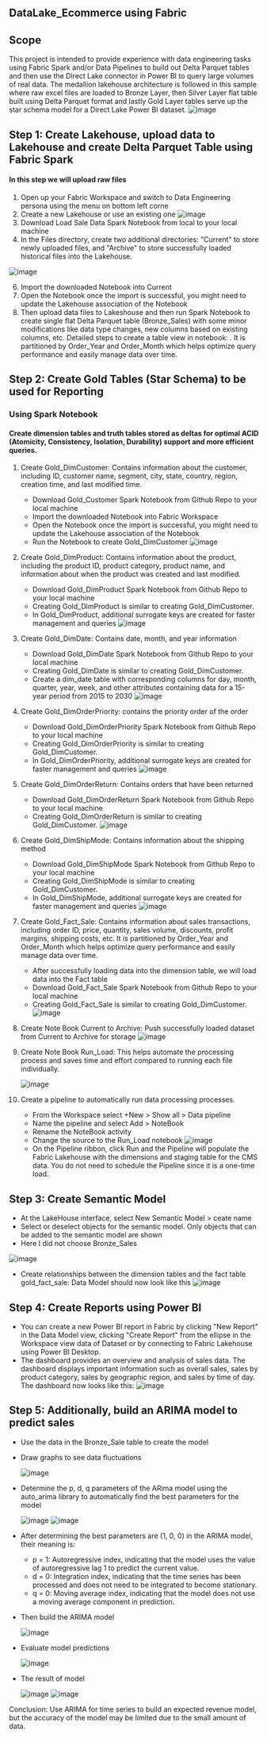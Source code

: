 ## DataLake_Ecommerce using Fabric

## Scope
This project is intended to provide experience with data engineering tasks using Fabric Spark and/or Data Pipelines to build out Delta Parquet tables and then use the Direct Lake connector in Power BI to query large volumes of real data. The medallion lakehouse architecture is followed in this sample where raw excel files are loaded to Bronze Layer, then Silver Layer flat table built using Delta Parquet format and lastly Gold Layer tables serve up the star schema model for a Direct Lake Power BI dataset.
![image](https://github.com/lonGDiBo/DataLake_Ecommerce_Using_Fabric/assets/115699195/0410a4a5-b28f-4ee6-9736-10d3bda10540)


## Step 1: Create Lakehouse, upload data to Lakehouse and create Delta Parquet Table using Fabric Spark
#### In this step we will upload raw files
1. Open up your Fabric Workspace and switch to Data Engineering persona using the menu on bottom left corne
2. Create a new Lakehouse or use an existing one
![image](https://github.com/lonGDiBo/DataLake_Ecommerce_Using_Fabric/assets/115699195/0af9f5d4-d313-4be0-a2e9-6c8dd263238d)
3. Download Load Sale Data Spark Notebook from local to your local machine
4. In the Files directory, create two additional directories: "Current" to store newly uploaded files, and "Archive" to store successfully loaded historical files into the Lakehouse.

![image](https://github.com/lonGDiBo/DataLake_Ecommerce_Using_Fabric/assets/115699195/436ee0f1-23c0-480a-9dcb-5e9c04cbe13d)

6. Import the downloaded Notebook into Current
7. Open the Notebook once the import is successful, you might need to update the Lakehouse association of the Notebook
8. Then upload data files to Lakeshouse and then run Spark Notebook to create single flat Delta Parquet table  (Bronze_Sales) with some minor modifications like data type changes, new columns based on existing columns, etc. Detailed steps to create a table view in notebook: . It is partitioned by Order_Year and Order_Month which helps optimize query performance and easily manage data over time.
    
## Step 2: Create Gold Tables (Star Schema) to be used for Reporting
### Using Spark Notebook
#### Create dimension tables and truth tables stored as deltas for optimal ACID (Atomicity, Consistency, Isolation, Durability) support and more efficient queries.
1. Create Gold_DimCustomer: Contains information about the customer, including ID, customer name, segment, city, state, country, region, creation time, and last modified time.
   - Download Gold_Customer Spark Notebook from Github Repo to your local machine
   - Import the downloaded Notebook into Fabric Workspace
   - Open the Notebook once the import is successful, you might need to update the Lakehouse association of the Notebook
   - Run the Notebook to create Gold_DimCustomer
     ![image](https://github.com/lonGDiBo/DataLake_Ecommerce_Using_Fabric/assets/115699195/44895027-1a21-4ea3-80cb-26b210fd8204)

2. Create Gold_DimProduct: Contains information about the product, including the product ID, product category, product name, and information about when the product was created and last modified.
   - Download Gold_DimProduct Spark Notebook from Github Repo to your local machine
   - Creating Gold_DimProduct is similar to creating Gold_DimCustomer.
   - In Gold_DimProduct, additional surrogate keys are created for faster management and queries
    ![image](https://github.com/lonGDiBo/DataLake_Ecommerce_Using_Fabric/assets/115699195/76ff10f6-b91c-4c72-a699-5a62e82962f0)

3. Create Gold_DimDate: Contains date, month, and year information
   - Download Gold_DimDate Spark Notebook from Github Repo to your local machine
   - Creating Gold_DimDate is similar to creating Gold_DimCustomer.
   - Create a dim_date table with corresponding columns for day, month, quarter, year, week, and other attributes containing data for a 15-year period from 2015 to 2030
     ![image](https://github.com/lonGDiBo/DataLake_Ecommerce_Using_Fabric/assets/115699195/264f9a6c-bf28-4d66-b6a8-648397a06c1e)

4. Create Gold_DimOrderPriority: contains the priority order of the order
   - Download Gold_DimOrderPriority Spark Notebook from Github Repo to your local machine
   - Creating Gold_DimOrderPriority is similar to creating Gold_DimCustomer.
   - In Gold_DimOrderPriority, additional surrogate keys are created for faster management and queries
     ![image](https://github.com/lonGDiBo/DataLake_Ecommerce_Using_Fabric/assets/115699195/24c978ba-b072-47b7-8bad-6c9369e95abb)

5. Create Gold_DimOrderReturn: Contains orders that have been returned
   - Download Gold_DimOrderReturn Spark Notebook from Github Repo to your local machine
   - Creating Gold_DimOrderReturn is similar to creating Gold_DimCustomer.
   ![image](https://github.com/lonGDiBo/DataLake_Ecommerce_Using_Fabric/assets/115699195/05c36493-42a8-40ea-8ef7-bab9590a6778)

6. Create Gold_DimShipMode: Contains information about the shipping method
   - Download Gold_DimShipMode Spark Notebook from Github Repo to your local machine
   - Creating Gold_DimShipMode is similar to creating Gold_DimCustomer.
   - In Gold_DimShipMode, additional surrogate keys are created for faster management and queries
     ![image](https://github.com/lonGDiBo/DataLake_Ecommerce_Using_Fabric/assets/115699195/a9176ccd-2a80-4e6c-841d-73e296ad4d91)

7. Create Gold_Fact_Sale: Contains information about sales transactions, including order ID, price, quantity, sales volume, discounts, profit margins, shipping costs, etc. It is partitioned by Order_Year and Order_Month which helps optimize query performance and easily manage data over time.

   - After successfully loading data into the dimension table, we will load data into the Fact table
   - Download Gold_Fact_Sale Spark Notebook from Github Repo to your local machine
   - Creating Gold_Fact_Sale is similar to creating Gold_DimCustomer.
     ![image](https://github.com/lonGDiBo/DataLake_Ecommerce_Using_Fabric/assets/115699195/66fdd4b4-ad8e-4b7b-b665-ed4b8414d1af)

8. Create Note Book Current to Archive: Push successfully loaded dataset from Current to Archive for storage
    ![image](https://github.com/lonGDiBo/DataLake_Ecommerce_Using_Fabric/assets/115699195/7061ff68-ad76-4582-bc4b-f957aff0e2cd)

9. Create Note Book Run_Load: This helps automate the processing process and saves time and effort compared to running each file individually.

   ![image](https://github.com/lonGDiBo/DataLake_Ecommerce_Using_Fabric/assets/115699195/1a7d0a4e-e1d1-4878-b9a6-0c1333419213)

11. Create a pipeline to automatically run data processing processes.
    - From the Workspace select +New > Show all > Data pipeline
    - Name the pipeline and select Add > NoteBook
    - Rename the NoteBook activity
    - Change the source to the Run_Load notebook
    ![image](https://github.com/lonGDiBo/DataLake_Ecommerce_Using_Fabric/assets/115699195/256837f9-265c-48eb-a9b4-4116affeac07)
    - On the Pipeline ribbon, click Run and the Pipeline will populate the Fabric Lakehouse with the dimensions and staging table for the CMS data. You do not need to schedule the Pipeline since it is a one-time load.
   
## Step 3: Create Semantic Model 
 - At the LakeHouse interface, select New Semantic Model > ceate name
 - Select or deselect objects for the semantic model. Only objects that can be added to the semantic model are shown
 - Here I did not choose Bronze_Sales

![image](https://github.com/lonGDiBo/DataLake_Ecommerce_Using_Fabric/assets/115699195/548cd4d4-0d63-4c11-a262-6dce3ca1ab21)

 - Create relationships between the dimension tables and the fact table gold_fact_sale: Data Model should now look like this
   ![image](https://github.com/lonGDiBo/DataLake_Ecommerce_Using_Fabric/assets/115699195/ac0dd44d-789f-4712-9865-bf54b497b881)

## Step 4: Create Reports using Power BI
 - You can create a new Power BI report in Fabric by clicking "New Report" in the Data Model view, clicking "Create Report" from the ellipse in the Workspace view data of Dataset or by connecting to Fabric Lakehouse using Power BI Desktop.
 - The dashboard provides an overview and analysis of sales data. The dashboard displays important information such as overall sales, sales by product category, sales by geographic region, and sales by time of day. The dashboard now looks like this:
   ![image](https://github.com/lonGDiBo/DataLake_Ecommerce_Using_Fabric/assets/115699195/0a00c1d0-8f6a-4f49-b9da-fd63fe15f074)
   
## Step 5: Additionally, build an ARIMA model to predict sales
 - Use the data in the Bronze_Sale table to create the model
 - Draw graphs to see data fluctuations

    ![image](https://github.com/lonGDiBo/DataLake_Ecommerce_Using_Fabric/assets/115699195/a52fd659-9952-4db0-91a6-f6afc6bd0fbb)
 - Determine the p, d, q parameters of the ARima model using the auto_arima library to automatically find the best parameters for the model

    ![image](https://github.com/lonGDiBo/DataLake_Ecommerce_Using_Fabric/assets/115699195/32cc7f56-8997-4e37-a77d-a02a2a662c69)
    ![image](https://github.com/lonGDiBo/DataLake_Ecommerce_Using_Fabric/assets/115699195/990d7c6c-3765-471a-820e-f4af151de175)
 - After determining the best parameters are (1, 0, 0) in the ARIMA model, their meaning is:
    - p = 1: Autoregressive index, indicating that the model uses the value of autoregressive lag 1 to predict the current value.
    - d = 0: Integration index, indicating that the time series has been processed and does not need to be integrated to become stationary.
    - q = 0: Moving average index, indicating that the model does not use a moving average component in prediction.
 - Then build the ARIMA model

   ![image](https://github.com/lonGDiBo/DataLake_Ecommerce_Using_Fabric/assets/115699195/8e61a88f-a2f3-48bf-a63b-e1b6b293adb6)
 
 - Evaluate model predictions
  
   ![image](https://github.com/lonGDiBo/DataLake_Ecommerce_Using_Fabric/assets/115699195/d49d313b-8ff8-4570-b14b-447f1f016c7f)
 
 - The result of model

   ![image](https://github.com/lonGDiBo/DataLake_Ecommerce_Using_Fabric/assets/115699195/90653038-345a-4a2a-8c50-2795edd1b03c)
   ![image](https://github.com/lonGDiBo/DataLake_Ecommerce_Using_Fabric/assets/115699195/88b7fa57-8976-4d1e-a9c6-cc4d3fbbf59d)

Conclusion: Use ARIMA for time series to build an expected revenue model, but the accuracy of the model may be limited due to the small amount of data.
